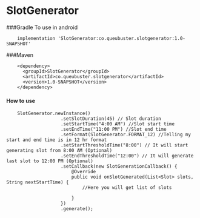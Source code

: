 # SlotGenerator

###Gradle
To use in android

        implementation 'SlotGenerator:co.queubuster.slotgenerator:1.0-SNAPSHOT'

###Maven
        
        <dependency>
          <groupId>SlotGenerator</groupId>
          <artifactId>co.queubuster.slotgenerator</artifactId>
          <version>1.0-SNAPSHOT</version>
        </dependency>

#### How to use 
        SlotGenerator.newInstance()
                        .setSlotDuration(45) // Slot duration
                        .setStartTime("4:00 AM") //Slot start time
                        .setEndTime("11:00 PM") //Slot end time
                        .setFormat(SlotGenerator.FORMAT_12) //Telling my start and end time is in 12 hr format
                        .setStartThresholdTime("8:00") // It will start generating slot from 8:00 AM (Optional)
                        .setEndThresholdTime("12:00") // It will generate last slot to 12:00 PM (Optional)
                        .setCallback(new SlotGenerationCallback() {
                            @Override
                            public void onSlotGenerated(List<Slot> slots, String nextStartTime) {
                                //Here you will get list of slots
                                
                            }
                        })
                        .generate();

